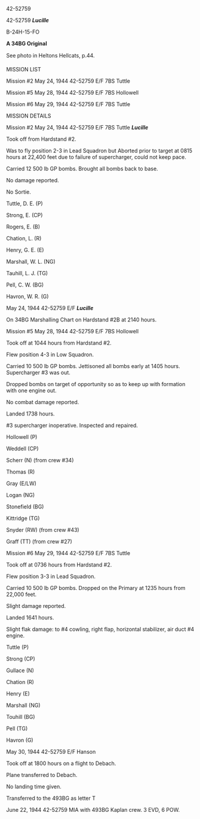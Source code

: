 





42-52759






 




42-52759 ***Lucille***

B-24H-15-FO

**A 34BG Original**

See photo in Heltons Hellcats, p.44.

MISSION LIST

Mission #2 May 24, 1944 42-52759 E/F 7BS Tuttle

Mission #5 May 28, 1944 42-52759 E/F 7BS Hollowell

Mission #6 May 29, 1944 42-52759 E/F 7BS
Tuttle

MISSION DETAILS

Mission #2 May 24, 1944 42-52759 E/F 7BS Tuttle ***Lucille***

Took off from Hardstand #2.

Was to fly position 2-3 in Lead Squadron but Aborted prior
to target at 0815 hours at 22,400 feet due to failure of supercharger, could
not keep pace.

Carried 12 500 lb GP bombs. Brought all bombs back to base.

No damage reported.

No Sortie.

Tuttle, D. E. (P)

Strong, E. (CP)

Rogers, E. (B)

Chation, L. (R)

Henry, G. E. (E)

Marshall, W. L. (NG)

Tauhill, L. J. (TG)

Pell, C. W. (BG)

Havron, W. R. (G)


May 24, 1944 42-52759 E/F ***Lucille***

On 34BG Marshalling Chart on Hardstand #2B at 2140 hours.

Mission #5 May 28, 1944 42-52759 E/F 7BS Hollowell

Took off at 1044 hours from Hardstand #2.

Flew position 4-3 in Low Squadron. 

Carried 10 500 lb GP bombs. Jettisoned
all bombs early at 1405 hours. Supercharger #3 was out.

Dropped bombs on target of opportunity so
as to keep up with formation with one engine out.

No combat damage reported.

Landed 1738 hours.

#3 supercharger inoperative. Inspected
and repaired.

Hollowell (P)

Weddell (CP)

Scherr (N) (from crew #34)

Thomas (R)

Gray (E/LW)

Logan (NG)

Stonefield (BG)

Kittridge (TG)

Snyder (RW) (from crew #43)

Graff (TT) (from crew #27)

 

Mission #6 May 29, 1944 42-52759 E/F 7BS
Tuttle

Took off at 0736 hours from Hardstand #2.

Flew position 3-3 in Lead Squadron.

Carried 10 500 lb GP bombs. Dropped on the Primary at 1235
hours from 22,000 feet.

Slight damage reported.

Landed 1641 hours.

Slight flak damage: to #4 cowling, right flap, horizontal
stabilizer, air duct #4 engine.

Tuttle (P)

Strong (CP)

Gullace (N)

Chation (R)

Henry (E)

Marshall (NG)

Touhill (BG)

Pell (TG)

Havron (G)


May 30, 1944 42-52759 E/F Hanson

Took off at 1800 hours on a flight to Debach.

Plane transferred to Debach.

No landing time given.

Transferred to the 493BG as letter T

June 22, 1944 42-52759 MIA with 493BG Kaplan crew. 3 EVD, 6
POW.

 




